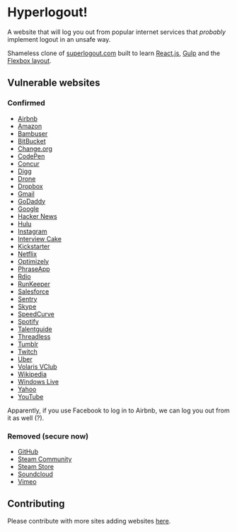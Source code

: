 # Hyperlogout!

A website that will log you out from popular internet services that *probably* implement logout in an unsafe
way.

Shameless clone of [superlogout.com](http://superlogout.com) built to learn
[React.js](https://facebook.github.io/react/), [Gulp](http://gulpjs.com/) and the
[Flexbox layout](https://css-tricks.com/snippets/css/a-guide-to-flexbox/).

## Vulnerable websites

### Confirmed

+ [Airbnb](https://www.airbnb.com/)
+ [Amazon](https://www.amazon.com/)
+ [Bambuser](http://bambuser.com/)
+ [BitBucket](https://bitbucket.org/)
+ [Change.org](https://www.change.org/)
+ [CodePen](http://codepen.io/)
+ [Concur](https://www.concur.com/)
+ [Digg](http://digg.com/)
+ [Drone](https://drone.io/)
+ [Dropbox](https://www.dropbox.com/)
+ [Gmail](https://mail.google.com/)
+ [GoDaddy](https://godaddy.com/)
+ [Google](https://www.google.com/)
+ [Hacker News](https://news.ycombinator.com/news/)
+ [Hulu](http://hulu.com/)
+ [Instagram](https://instagram.com/)
+ [Interview Cake](https://www.interviewcake.com/)
+ [Kickstarter](https://www.kickstarter.com/)
+ [Netflix](https://www.netflix.com/)
+ [Optimizely](https://www.optimizely.com/)
+ [PhraseApp](https://phraseapp.com/)
+ [Rdio](http://www.rdio.com/)
+ [RunKeeper](https://runkeeper.com/)
+ [Salesforce](http://www.salesforce.com/)
+ [Sentry](https://sentry.io/)
+ [Skype](http://www.skype.com/)
+ [SpeedCurve](https://speedcurve.com/)
+ [Spotify](https://www.spotify.com/)
+ [Talentguide](http://www.talentguide.co/)
+ [Threadless](https://www.threadless.com/)
+ [Tumblr](https://www.tumblr.com/)
+ [Twitch](http://www.twitch.tv/)
+ [Uber](https://uber.com/)
+ [Volaris VClub](https://reservaciones.volaris.com/)
+ [Wikipedia](https://www.wikipedia.org/)
+ [Windows Live](https://login.live.com/)
+ [Yahoo](https://yahoo.com/)
+ [YouTube](https://www.youtube.com/)

Apparently, if you use Facebook to log in to Airbnb, we can log you out from it as well (?).

### Removed (secure now)

+ [GitHub](https://github.com/)
+ [Steam Community](http://steamcommunity.com/)
+ [Steam Store](http://store.steampowered.com/)
+ [Soundcloud](https://soundcloud.com/)
+ [Vimeo](https://vimeo.com/)

## Contributing

Please contribute with more sites adding websites
[here](https://github.com/thewarpaint/hyperlogout/blob/master/app/main.js#L8).
